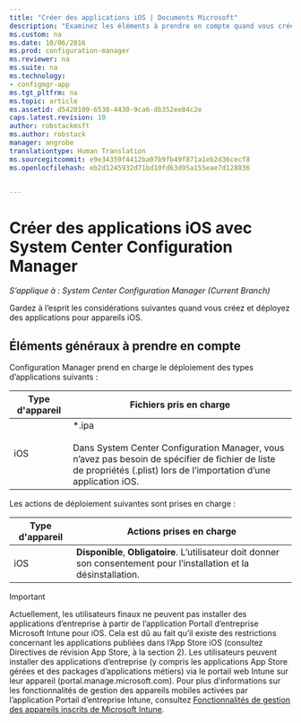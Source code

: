 ```yaml
---
title: "Créer des applications iOS | Documents Microsoft"
description: "Examinez les éléments à prendre en compte quand vous créez et déployez des applications pour des appareils iOS."
ms.custom: na
ms.date: 10/06/2016
ms.prod: configuration-manager
ms.reviewer: na
ms.suite: na
ms.technology:
- configmgr-app
ms.tgt_pltfrm: na
ms.topic: article
ms.assetid: d5420109-6538-4430-9ca6-db352ee84c2e
caps.latest.revision: 10
author: robstackmsft
ms.author: robstack
manager: angrobe
translationtype: Human Translation
ms.sourcegitcommit: e9e34359f4412ba07b9fb49f871a1eb2d36cecf8
ms.openlocfilehash: eb2d1245932d71bd10fd63d95a155eae7d128836


---
```

# <a name="create-ios-applications-with-system-center-configuration-manager"></a>Créer des applications iOS avec System Center Configuration Manager

*S’applique à : System Center Configuration Manager (Current Branch)*

Gardez à l’esprit les considérations suivantes quand vous créez et déployez des applications pour appareils iOS.  

## <a name="general-considerations"></a>Éléments généraux à prendre en compte  
 Configuration Manager prend en charge le déploiement des types d’applications suivants :  

|Type d'appareil|Fichiers pris en charge|  
|-----------------|---------------------|  
|iOS|*.ipa<br /><br /> Dans System Center Configuration Manager, vous n’avez pas besoin de spécifier de fichier de liste de propriétés (.plist) lors de l’importation d’une application iOS.|  

 Les actions de déploiement suivantes sont prises en charge :  

|Type d'appareil|Actions prises en charge|  
|-----------------|-----------------------|  
|iOS|**Disponible**, **Obligatoire**. L’utilisateur doit donner son consentement pour l’installation et la désinstallation.

> [!IMPORTANT]  
>  Actuellement, les utilisateurs finaux ne peuvent pas installer des applications d’entreprise à partir de l’application Portail d’entreprise Microsoft Intune pour iOS. Cela est dû au fait qu’il existe des restrictions concernant les applications publiées dans l’App Store iOS (consultez Directives de révision App Store, à la section 2). Les utilisateurs peuvent installer des applications d’entreprise (y compris les applications App Store gérées et des packages d’applications métiers) via le portail web Intune sur leur appareil (portal.manage.microsoft.com). Pour plus d’informations sur les fonctionnalités de gestion des appareils mobiles activées par l’application Portail d’entreprise Intune, consultez [Fonctionnalités de gestion des appareils inscrits de Microsoft Intune](https://technet.microsoft.com/library/dn600287.aspx).  



<!--HONumber=Dec16_HO1-->


